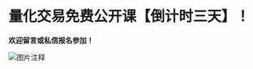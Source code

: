 # 量化交易免费公开课【倒计时三天】！

**欢迎留言或私信报名参加！**

![图片注释](http://storage-uqer.datayes.com/6412b2bca1e8d9008a9177b3/0d06c70c-f845-11ed-a140-0242ac140002)